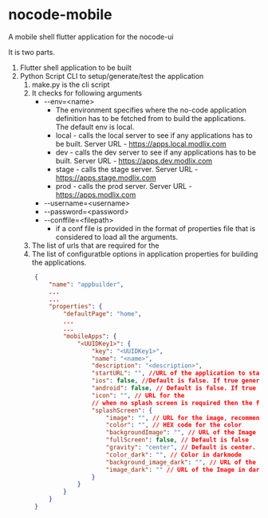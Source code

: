 # nocode-mobile
A mobile shell flutter application for the nocode-ui

It is two parts.

1. Flutter shell application to be built
1. Python Script CLI to setup/generate/test the application
    1. make.py is the cli script
    1. It checks for following arguments
        - --env=&lt;name&gt;
            - The environment specifies where the no-code application definition has to be fetched from to build the applications. The default env is local. 
            - local - calls the local server to see if any applications has to be built. Server URL - https://apps.local.modlix.com
            - dev - calls the dev server to see if any applications has to be built. Server URL - https://apps.dev.modlix.com
            - stage - calls the stage server. Server URL - https://apps.stage.modlix.com
            - prod - calls the prod server. Server URL - https://apps.modlix.com
        - --username=&lt;username&gt;
        - --password=&lt;password&gt;
        - --conffile=&lt;filepath&gt;
            - if a conf file is provided in the format of properties file that is considered to load all the arguments.
    1. The list of urls that are required for the 
    1. The list of configuratble options in application properties for building the applications.
    ```json
        {
            "name": "appbuilder",
            ...
            ...
            "properties": {
                "defaultPage": "home",
                ...
                ...
                "mobileApps": {
                    "<UUIDKey1>": {
                        "key": "<UUIDKey1>",
                        "name": "<name>",
                        "description": "<description>",
                        "startURL": "", //URL of the application to start. Not provided the default page will be loaded under the client's context.
                        "ios": false, //Default is false. If true generates the ios file.
                        "android": false, // Default is false. If true generates the android file.
                        "icon": "", // URL for the 
                        // when no splash screen is required then the following section is not required.
                        "splashScreen": {
                            "image": "", // URL for the image, recommended resolution is 1024x1024 png.
                            "color": "", // HEX code for the color
                            "backgroundImage": "", // URL of the Image for the background like a full wall paper
                            "fullScreen": false, // Default is false
                            "gravity": "center", // Default is center. "center", "fill", "fitCenter", "centerCrop"
                            "color_dark": "", // Color in darkmode
                            "background_image_dark": "", // URL of the Image for the background in dark mode
                            "image_dark": "" // URL of the Image in dark mode.
                        }
                    }
                }
            }
        }
    ```